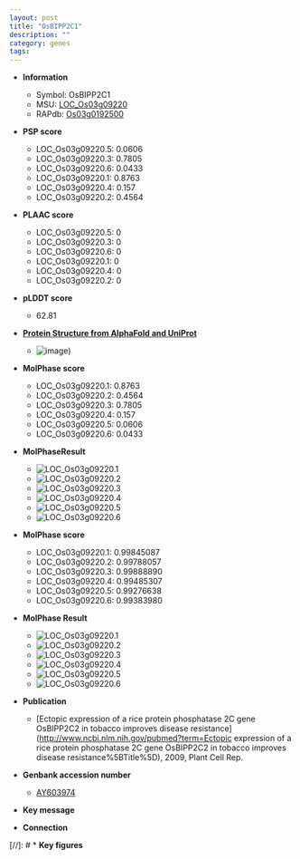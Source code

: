 ```yaml
---
layout: post
title: "OsBIPP2C1"
description: ""
category: genes
tags: 
---
```


* **Information**  
    + Symbol: OsBIPP2C1  
    + MSU: [LOC_Os03g09220](http://rice.plantbiology.msu.edu/cgi-bin/ORF_infopage.cgi?orf=LOC_Os03g09220)  
    + RAPdb: [Os03g0192500](http://rapdb.dna.affrc.go.jp/viewer/gbrowse_details/irgsp1?name=Os03g0192500)  

* **PSP score**  
    + LOC_Os03g09220.5: 0.0606 
    + LOC_Os03g09220.3: 0.7805 
    + LOC_Os03g09220.6: 0.0433 
    + LOC_Os03g09220.1: 0.8763 
    + LOC_Os03g09220.4: 0.157 
    + LOC_Os03g09220.2: 0.4564 

* **PLAAC score**  
    + LOC_Os03g09220.5: 0 
    + LOC_Os03g09220.3: 0 
    + LOC_Os03g09220.6: 0 
    + LOC_Os03g09220.1: 0 
    + LOC_Os03g09220.4: 0 
    + LOC_Os03g09220.2: 0 

* **pLDDT score**
    + 62.81

* **[Protein Structure from AlphaFold and UniProt](https://www.uniprot.org/uniprotkb/Q10QL5/entry#structure)**
    + ![image](https://ricepsp.github.io/images/Q1/AF-Q10QL5-F1.png))

* **MolPhase score**
    + LOC_Os03g09220.1: 0.8763
    + LOC_Os03g09220.2: 0.4564
    + LOC_Os03g09220.3: 0.7805
    + LOC_Os03g09220.4: 0.157
    + LOC_Os03g09220.5: 0.0606
    + LOC_Os03g09220.6: 0.0433

* **MolPhaseResult**
    + ![LOC_Os03g09220.1](https://ricepsp.github.io/pictures/LOC_Os03g/LOC_Os03g09220.1.png)
    + ![LOC_Os03g09220.2](https://ricepsp.github.io/pictures/LOC_Os03g/LOC_Os03g09220.2.png)
    + ![LOC_Os03g09220.3](https://ricepsp.github.io/pictures/LOC_Os03g/LOC_Os03g09220.3.png)
    + ![LOC_Os03g09220.4](https://ricepsp.github.io/pictures/LOC_Os03g/LOC_Os03g09220.4.png)
    + ![LOC_Os03g09220.5](https://ricepsp.github.io/pictures/LOC_Os03g/LOC_Os03g09220.5.png)
    + ![LOC_Os03g09220.6](https://ricepsp.github.io/pictures/LOC_Os03g/LOC_Os03g09220.6.png)

* **MolPhase score**
    + LOC_Os03g09220.1: 0.99845087
    + LOC_Os03g09220.2: 0.99788057
    + LOC_Os03g09220.3: 0.99888890
    + LOC_Os03g09220.4: 0.99485307
    + LOC_Os03g09220.5: 0.99276638
    + LOC_Os03g09220.6: 0.99383980

* **MolPhase Result**
    + ![LOC_Os03g09220.1](https://304243504.github.io/Pictures/LOC_Os03g/LOC_Os03g09220.1.png)
    + ![LOC_Os03g09220.2](https://304243504.github.io/Pictures/LOC_Os03g/LOC_Os03g09220.2.png)
    + ![LOC_Os03g09220.3](https://304243504.github.io/Pictures/LOC_Os03g/LOC_Os03g09220.3.png)
    + ![LOC_Os03g09220.4](https://304243504.github.io/Pictures/LOC_Os03g/LOC_Os03g09220.4.png)
    + ![LOC_Os03g09220.5](https://304243504.github.io/Pictures/LOC_Os03g/LOC_Os03g09220.5.png)
    + ![LOC_Os03g09220.6](https://304243504.github.io/Pictures/LOC_Os03g/LOC_Os03g09220.6.png)

* **Publication**  
    + [Ectopic expression of a rice protein phosphatase 2C gene OsBIPP2C2 in tobacco improves disease resistance](http://www.ncbi.nlm.nih.gov/pubmed?term=Ectopic expression of a rice protein phosphatase 2C gene OsBIPP2C2 in tobacco improves disease resistance%5BTitle%5D), 2009, Plant Cell Rep.

* **Genbank accession number**  
    + [AY603974](http://www.ncbi.nlm.nih.gov/nuccore/AY603974)

* **Key message**  

* **Connection**  

[//]: # * **Key figures**  


